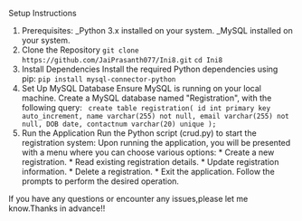 Setup Instructions
1. Prerequisites:
    _Python 3.x installed on your system.
    _MySQL installed on your system.
2. Clone the Repository
    `git clone https://github.com/JaiPrasanth077/Ini8.git`
    `cd Ini8`
3. Install Dependencies
    Install the required Python dependencies using pip:
       `pip install mysql-connector-python`
4. Set Up MySQL Database
    Ensure MySQL is running on your local machine.
    Create a MySQL database named "Registration", with the following query:
          ` create table registration(
               id int primary key auto_increment,
               name varchar(255) not null,
               email varchar(255) not null,
               DOB date,
               contactnum varchar(20) unique
               );`
5. Run the Application
    Run the Python script (crud.py) to start the registration system:
       Upon running the application, you will be presented with a menu where you can choose various options:
           * Create a new registration.
           * Read existing registration details.
           * Update registration information.
           * Delete a registration.
           * Exit the application.
       Follow the prompts to perform the desired operation.



If you have any questions or encounter any issues,please let me know.Thanks in advance!!
